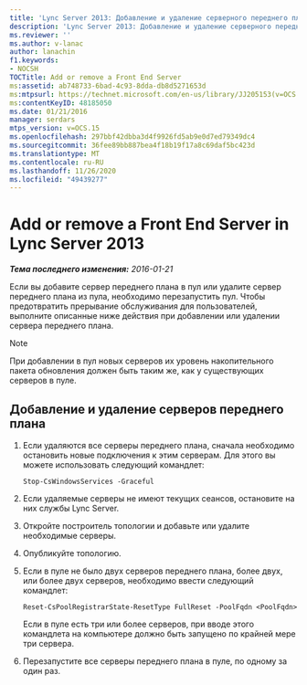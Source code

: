 ```yaml
---
title: 'Lync Server 2013: Добавление и удаление серверного переднего плана'
description: 'Lync Server 2013: Добавление и удаление серверного переднего плана.'
ms.reviewer: ''
ms.author: v-lanac
author: lanachin
f1.keywords:
- NOCSH
TOCTitle: Add or remove a Front End Server
ms:assetid: ab748733-6bad-4c93-8dda-db8d5271653d
ms:mtpsurl: https://technet.microsoft.com/en-us/library/JJ205153(v=OCS.15)
ms:contentKeyID: 48185050
ms.date: 01/21/2016
manager: serdars
mtps_version: v=OCS.15
ms.openlocfilehash: 297bbf42dbba3d4f9926fd5ab9e0d7ed79349dc4
ms.sourcegitcommit: 36fee89bb887bea4f18b19f17a8c69daf5bc423d
ms.translationtype: MT
ms.contentlocale: ru-RU
ms.lasthandoff: 11/26/2020
ms.locfileid: "49439277"
---
```

# <a name="add-or-remove-a-front-end-server-in-lync-server-2013"></a>Add or remove a Front End Server in Lync Server 2013

<div data-xmlns="http://www.w3.org/1999/xhtml">

<div class="topic" data-xmlns="http://www.w3.org/1999/xhtml" data-msxsl="urn:schemas-microsoft-com:xslt" data-cs="https://msdn.microsoft.com/">

<div data-asp="https://msdn2.microsoft.com/asp">



</div>

<div id="mainSection">

<div id="mainBody">

<span> </span>

_**Тема последнего изменения:** 2016-01-21_

Если вы добавите сервер переднего плана в пул или удалите сервер переднего плана из пула, необходимо перезапустить пул. Чтобы предотвратить прерывание обслуживания для пользователей, выполните описанные ниже действия при добавлении или удалении сервера переднего плана.

<div>


> [!NOTE]  
> При добавлении в пул новых серверов их уровень накопительного пакета обновления должен быть таким же, как у существующих серверов в пуле.



</div>

<div>

## <a name="to-add-or-remove-front-end-servers"></a>Добавление и удаление серверов переднего плана

1.  Если удаляются все серверы переднего плана, сначала необходимо остановить новые подключения к этим серверам. Для этого вы можете использовать следующий командлет:
    
        Stop-CsWindowsServices -Graceful

2.  Если удаляемые серверы не имеют текущих сеансов, остановите на них службы Lync Server.

3.  Откройте построитель топологии и добавьте или удалите необходимые серверы.

4.  Опубликуйте топологию.

5.  Если в пуле не было двух серверов переднего плана, более двух, или более двух серверов, необходимо ввести следующий командлет:
    
        Reset-CsPoolRegistrarState-ResetType FullReset -PoolFqdn <PoolFqdn>
    
    Если в пуле есть три или более серверов, при вводе этого командлета на компьютере должно быть запущено по крайней мере три сервера.

6.  Перезапустите все серверы переднего плана в пуле, по одному за один раз.

</div>

</div>

<span> </span>

</div>

</div>

</div>

